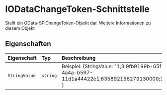 # <a name="iodatachangetoken-interface"></a>IODataChangeToken-Schnittstelle







Stellt ein OData-SP.ChangeToken-Objekt dar. Weitere Informationen zu diesem Objekt




## <a name="properties"></a>Eigenschaften

| Eigenschaft     | Typ   | Beschreibung|
|:-------------|:-------|:-----------|
|`StringValue`      | `string` | Beispiel: {StringValue: "1;3;9fb9199b-65f2-4a4a-b597-11d1a44422c1;635892156279130000;10721" } |






